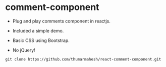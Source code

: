 # comment-component

- Plug and play comments component in reactjs.

- Included a simple demo.

- Basic CSS using Bootstrap.

- No jQuery!

`git clone https://github.com/thumarmahesh/react-comment-component.git`

